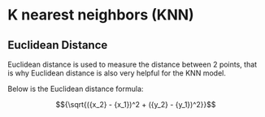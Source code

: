 # K nearest neighbors (KNN)

## Euclidean Distance

Euclidean distance is used to measure the distance between 2 points, that is why Euclidean distance is also very helpful for the KNN model.

Below is the Euclidean distance formula:

$${\sqrt{({x_2} - {x_1})^2 + ({y_2} - {y_1})^2}}$$
